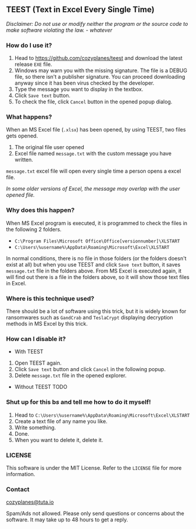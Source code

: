 ## TEEST (Text in Excel Every Single Time)

*Disclaimer: Do not use or modify neither the program or the source code to make software violating the law. - whatever*

### How do I use it?

1. Head to https://github.com/cozyplanes/teest and download the latest release `EXE` file.
1. Windows may warn you with the missing signature. The file is a DEBUG file, so there isn't a publisher signature. You can proceed downloading anyway since it has been virus checked by the developer.
2. Type the message you want to display in the textbox.
3. Click `Save text` button.
5. To check the file, click `Cancel` button in the opened popup dialog.



### What happens?

When an MS Excel file (`.xlsx`) has been opened, by using TEEST, two files gets opened.

1. The original file user opened
2. Excel file named `message.txt` with the custom message you have written.

`message.txt` excel file will open every single time a person opens a excel file. 

*In some older versions of Excel, the message may overlap with the user opened file.*

### Why does this happen?

When MS Excel program is executed, it is programmed to check the files in the following 2 folders.

- `C:\Program Files\Microsoft Office\Office[versionnumber]\XLSTART`
- `C:\Users\%username%\AppData\Roaming\Microsoft\Excel\XLSTART`

In normal conditions, there is no file in those folders (or the folders doesn't exist at all) but when you use TEEST and click `Save text` button, it saves `message.txt` file in the folders above. From MS Excel is executed again, it will find out there is a file in the folders above, so it will show those text files in Excel.

### Where is this technique used?

There should be a lot of software using this trick, but it is widely known for ransomwares such as `GandCrab` and `TeslaCrypt` displaying decryption methods in MS Excel by this trick.

### How can I disable it?

- With TEEST

1. Open TEEST again.
2. Click `Save text` button and click `Cancel` in the following popup.
3. Delete `message.txt` file in the opened explorer.

- Without TEEST
TODO

### Shut up for this b***s*** and tell me how to do it myself!

1. Head to `C:\Users\%username%\AppData\Roaming\Microsoft\Excel\XLSTART`
2. Create a text file of any name you like.
3. Write something.
4. Done.
5. When you want to delete it, delete it.

### LICENSE

This software is under the MIT License. Refer to the `LICENSE` file for more information.

### Contact

<cozyplanes@tuta.io>

Spam/Ads not allowed. Please only send questions or concerns about the software. It may take up to 48 hours to get a reply.
